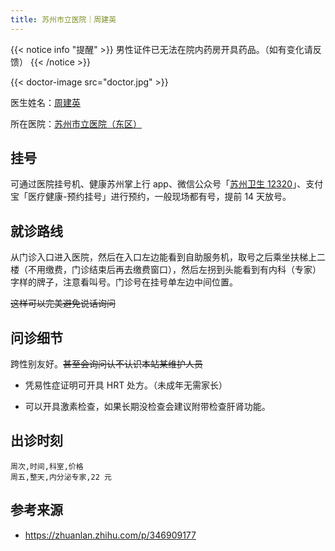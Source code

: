 ```yaml
---
title: 苏州市立医院｜周建英
---
```


{{< notice info "提醒" >}}
男性证件已无法在院内药房开具药品。（如有变化请反馈）
{{< /notice >}}

{{< doctor-image src="doctor.jpg" >}}

医生姓名：[周建英](https://www.haodf.com/doctor/6964360738.html)

所在医院：[苏州市立医院（东区）](https://www.amap.com/place/B020003GXC)

## 挂号

可通过医院挂号机、健康苏州掌上行 app、微信公众号「[苏州卫生 12320](weixin://Health_SZ)」、支付宝「医疗健康-预约挂号」进行预约，一般现场都有号，提前 14 天放号。

## 就诊路线

从门诊入口进入医院，然后在入口左边能看到自助服务机，取号之后乘坐扶梯上二楼（不用缴费，门诊结束后再去缴费窗口），然后左拐到头能看到有内科（专家）字样的牌子，注意看叫号。门诊号在挂号单左边中间位置。

~~这样可以完美避免说话询问~~

## 问诊细节

跨性别友好。~~甚至会询问认不认识本站某维护人员~~

- 凭易性症证明可开具 HRT 处方。（未成年无需家长）

- 可以开具激素检查，如果长期没检查会建议附带检查肝肾功能。

## 出诊时刻

```csv
周次,时间,科室,价格
周五,整天,内分泌专家,22 元
```

## 参考来源

- <https://zhuanlan.zhihu.com/p/346909177>
